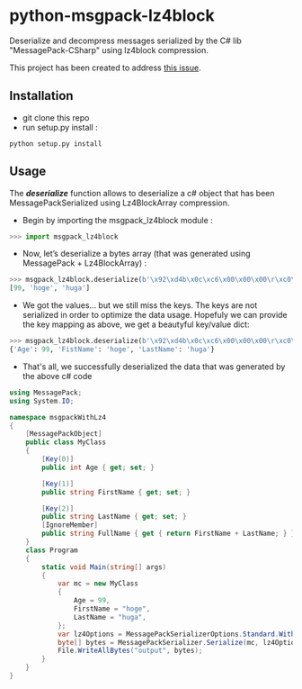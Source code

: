 # python-msgpack-lz4block

Deserialize and decompress messages serialized by the C# lib "MessagePack-CSharp" using lz4block compression.

This project has been created to address [this issue](https://github.com/neuecc/MessagePack-CSharp/issues/1278).

## Installation

- git clone this repo
- run setup.py install :

```
python setup.py install
```

## Usage

The ***deserialize*** function allows to deserialize a c# object that has been MessagePackSerialized using
Lz4BlockArray compression.

- Begin by importing the msgpack_lz4block module :
```python
>>> import msgpack_lz4block
```

- Now, let’s deserialize a bytes array (that was generated using MessagePack + Lz4BlockArray) :

```python
>>> msgpack_lz4block.deserialize(b'\x92\xd4b\x0c\xc6\x00\x00\x00\r\xc0\x93c\xa4hoge\xa4huga')
[99, 'hoge', 'huga']
```

- We got the values... but we still miss the keys. The keys are not serialized in order to optimize the data usage. Hopefuly we can provide the key mapping as above, we get a beautyful key/value dict:

```python
>>> msgpack_lz4block.deserialize(b'\x92\xd4b\x0c\xc6\x00\x00\x00\r\xc0\x93c\xa4hoge\xa4huga', key_map=['Age', 'FistName', 'LastName'])
{'Age': 99, 'FistName': 'hoge', 'LastName': 'huga'}
```

- That's all, we successfully deserialized the data that was generated by the above c# code

```c#
using MessagePack;
using System.IO;

namespace msgpackWithLz4
{
    [MessagePackObject]
    public class MyClass
    {
        [Key(0)]
        public int Age { get; set; }

        [Key(1)]
        public string FirstName { get; set; }

        [Key(2)]
        public string LastName { get; set; }
        [IgnoreMember]
        public string FullName { get { return FirstName + LastName; } }
    }
    class Program
    {
        static void Main(string[] args)
        {
            var mc = new MyClass
            {
                Age = 99,
                FirstName = "hoge",
                LastName = "huga",
            };
            var lz4Options = MessagePackSerializerOptions.Standard.WithCompression(MessagePackCompression.Lz4BlockArray);
            byte[] bytes = MessagePackSerializer.Serialize(mc, lz4Options);
            File.WriteAllBytes("output", bytes);
        }
    }
}
```


